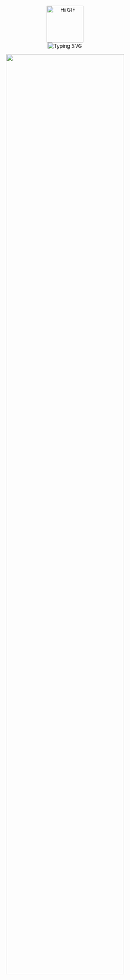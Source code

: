 <!-- ======= HEADER ======= -->
<p align="center">
  <!-- Welcome GIF -->
  <img src="https://media.giphy.com/media/hvRJCLFzcasrR4ia7z/giphy.gif" width="100" alt="Hi GIF"/>

  <!-- Typing SVG -->
  <br/>
  <img src="https://readme-typing-svg.demolab.com?font=Fira+Code&weight=600&size=26&pause=1000&color=00E7FF&center=true&vCenter=true&width=650&lines=👋+Welcome+to+my+GitHub!;I'm+Uplafe+🚀;Photographer+|+UI+Designer+|+Graphic+Designer;Cyber-Security+Student+%7C+Coder+%7C+Creator" alt="Typing SVG"/>
</p>

<!-- Slim modern separator -->
<p align="center">
  <img src="https://img.shields.io/badge/-⚡-black?style=flat-square&labelColor=2d2d2d&color=2d2d2d" width="80%">
</p>
